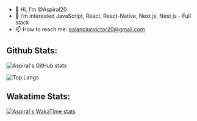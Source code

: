 - 👋 Hi, I’m @Aspiral20
- 👀 I’m interested JavaScript, React, React-Native, Next js, Nest js - Full stack
- 📫 How to reach me: palanciucvictor20@gmail.com

<!---- 
- 🌱 I’m currently K8s, Next.
💞️ I’m looking to collaborate on ...
--->

## Github Stats:

![Aspiral's GitHub stats](https://github-readme-stats.vercel.app/api?username=aspiral20&show_icons=true&theme=radical&show=reviews,discussions_started,discussions_answered,prs_merged,prs_merged_percentag)

![Top Langs](https://github-readme-stats.vercel.app/api/top-langs/?username=aspiral20&langs_count=20&show_icons=true&theme=radical)

## Wakatime Stats:

[![Aspiral's WakaTime stats](https://github-readme-stats.vercel.app/api/wakatime?username=aspiral20&layout=compact)](https://github.com/anuraghazra/github-readme-stats)

<!---
Aspiral20/Aspiral20 is a ✨ special ✨ repository because its `README.md` (this file) appears on your GitHub profile.
You can click the Preview link to take a look at your changes.
--->
